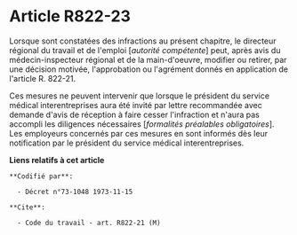 # Article R822-23

Lorsque sont constatées des infractions au présent chapitre, le directeur régional du travail et de l'emploi [*autorité
compétente*] peut, après avis du médecin-inspecteur régional et de la main-d'oeuvre, modifier ou retirer, par une décision
motivée, l'approbation ou l'agrément donnés en application de l'article R. 822-21.

Ces mesures ne peuvent intervenir que lorsque le président du service médical interentreprises aura été invité par lettre
recommandée avec demande d'avis de réception à faire cesser l'infraction et n'aura pas accompli les diligences nécessaires
[*formalités préalables obligatoires*]. Les employeurs concernés par ces mesures en sont informés dès leur notification par
le président du service médical interentreprises.

**Liens relatifs à cet article**

	**Codifié par**:

	  - Décret n°73-1048 1973-11-15

	**Cite**:

	  - Code du travail - art. R822-21 (M)
